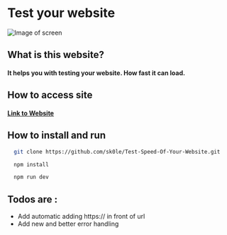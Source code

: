 # Test your website

![Image of screen](https://i.ibb.co/37XzKzt/Screenshot-20.png")

## What is this website?

#### It helps you with testing your website. How fast it can load.

## How to access site

#### [Link to Website](https://test-your-website.herokuapp.com/)

## How to install and run

```bash
  git clone https://github.com/sk0le/Test-Speed-Of-Your-Website.git

  npm install

  npm run dev
```

## Todos are :

- Add automatic adding https:// in front of url
- Add new and better error handling
